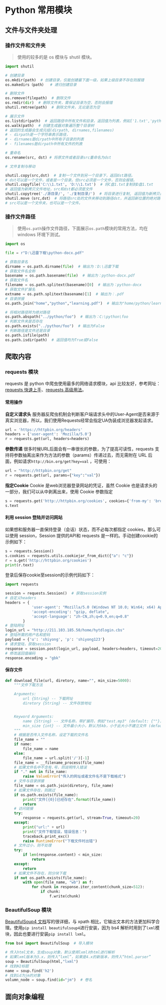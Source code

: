 # Python 常用模块

## 文件与文件夹处理

### 操作文件和文件夹

> 使用的较多的是 os 模块与 shutil 模块。

```py
import shutil

# 创建目录
os.mkdir(path)  # 创建目录，仅能创建最下面一级，如果上级目录不存在则报错
os.makedirs（path）  # 递归创建目录

# 删除文件
os.remove(filepath)  # 删除文件
os.rmdir(dir)  # 删除文件夹，需保证目录为空，否则会报错
shutil.rmtree(path)  # 删除文件夹，无论是否为空

# 展示文件
os.listdir(path)  # 返回路径中所有文件和目录，返回值为列表，例如['1.txt','python','foo.dpf']
os.walk(path)  # 创建生成器对象遍历整个目录树
# 返回的生成器会生成元组(dirpath, dirnames,filenames)
# - dirpath是一个字符串表示路径，
# - dirnames是dirpath中所有子目录的列表
# - filenames是dirpath中所有文件的列表

# 重命名
os.rename(src, dst) # 将原文件或者目录src重命名为dst

# 文件复制与移动

shutil.copy(src,dst)  # 复制一个文件到另一个目录下，返回dst路径。
# dst可以是一个文件，或者是一个目录。但src必须是一个文件，否则会报错。
shutil.copyfile('C:\\1.txt', 'D:\\1.txt')  # 将C盘1.txt复制到D盘1.txt
# 返回值为新拷贝文件地址，src和dst都必须是文件
shutil.copytree('./源目录/', './复制目录/')  # 将目录进行复制, 返回值为新拷贝目录地址
shutil.move（src,dst） # 将路径src处的文件夹移动到路径dst，并返回新位置的绝对路径字符串。
# src可以是一个文件夹，也可以是一个文件。
```

### 操作文件路径

> 使用`os.path`操作文件路径，下面展示`os.path`模块的常用方法，均在 windows 环境下测试。

```py
import os

file = r"D:\迅雷下载\python-docx.pdf"

# 获取目录名
dirname = os.path.dirname(file)  # 输出为：D:\迅雷下载
# 获取文件名全称
basename = os.path.basename(file)  # 输出为：python-docx.pdf
# 获取文件名
filename = os.path.splitext(basename)[0]  # 输出为：python-docx
# 获取文件扩展名
extname = os.path.splitext(basename)[1]  # 输出为：.pdf
# 目录拼接
os.path.join("home","python","learning.pdf")  # 输出为"home/python/learning.pdf"

# 将相对路径转为绝对路径
os.path.abspath("../python/foo")  # 输出为：C:\python\foo
# 判断文件夹是否存在
os.path.exists("../python/foo")  # 输出为False
# 判断路径是文件还是目录
os.path.isfile(path)
os.path.isdir(path)  # 返回值均为True或False
```

## 爬取内容

### requests 模块

requests 是 python 中爬虫使用最多的网络请求模块，api 比较友好，参考网址：[requests 快速上手](https://requests.readthedocs.io/zh_CN/latest/user/quickstart.html)、[requests 高级用法](https://requests.readthedocs.io/zh_CN/latest/user/advanced.html)。

#### 常用操作

**自定义请求头**
服务器反爬虫机制会判断客户端请求头中的User-Agent是否来源于真实浏览器，所以，我们使用Requests经常会指定UA伪装成浏览器发起请求。

```py
url = 'https://httpbin.org/headers'
headers = {'user-agent': 'Mozilla/5.0'}
r = requests.get(url, headers=headers)
```

**参数传递**
很多时候URL后面会有一串很长的参数，为了提高可读性，requests 支持将参数抽离出来作为方法的参数（params）传递过去，而无需附在 URL 后面，例如请求`http://bin.org/get?key=val` ，可使用：

```py
url = "http://httpbin.org/get"
r = requests.get(url, params={"key":"val"})
```

**指定Cookie**
Cookie 是web浏览器登录网站的凭证，虽然 Cookie 也是请求头的一部分，我们可以从中剥离出来，使用 Cookie 参数指定

```py
s = requests.get('http://httpbin.org/cookies', cookies={'from-my': 'browser'})
s.text
```

#### 利用 session 登陆并访问网站

如果想和服务器一直保持登录（会话）状态，而不必每次都指定 cookies，那么可以使用 session，Session 提供的API和 requests 是一样的。手动创建cookie的示例如下：

```py
s = requests.Session()
s.cookies = requests.utils.cookiejar_from_dict({"a": "c"})
r = s.get('http://httpbin.org/cookies')
print(r.text)
```

登录后保存cookie至session的示例代码如下：

```py
import requests

session = requests.Session()  # 获取session实例
# 自定义headers
headers = {
            'user-agent': "Mozilla/5.0 (Windows NT 10.0; Win64; x64) AppleWebKit/537.36 (KHTML, like Gecko) Chrome/64.0.3282.140 Safari/537.36",
            'accept-encoding': "gzip, deflate",
            'accept-language': "zh-CN,zh;q=0.9,en;q=0.8"
        }
# 登陆网址
login_url = "http://211.103.185.50/home/hytdlogin.cbs"
# 登陆所需的用户名和密码
payload = {'u': 'shiyong', 'p': 'shiyong123'}
# 请求登陆，获取session
response = session.post(login_url, payload, headers=headers, timeout=20)
# 修改返回值编码
response.encoding = "gbk"
```

#### 保存文件

```py
def download_file(url, diretory, name="", min_size=5000):
    """文件下载方法

    Arguments:
        url {String} -- 下载网址
        diretory {String} -- 文件存放地址


    Keyword Arguments:
        name {String} -- 文件名称，带扩展符，例如"test.mp3" (default: {""})
        min_size {int} -- 文件最小大小，默认为5kb，小于此大小不建立文件 (default: {5000})
    """
    # 根据是否传入文件名称，设定下载的文件名
    file_name = ""
    if name:
        file_name = name
    else:
        file_name = url.split('/')[-1]
    file_name = __filename_process(file_name)
    # 如果文件名中不含有.号，则说明传入错误
    if "." not in file_name:
        raise ValueError("传入的网址或者文件名不是下载格式")
    # 文件与目录拼接
    file_name = os.path.join(diretory, file_name)
    # 如果文件存在，则跳过
    if os.path.exists(file_name):
        print("文件[{0}]已经存在".format(file_name))
        return
    # 访问链接
    try:
        response = requests.get(url, stream=True, timeout=20)
    except:
        print("url:" + url)
        print("文件下载错误，错误信息：")
        traceback.print_exc()
        raise RuntimeError("下载文件时出错")
    # 文件过小，则不处理
    try:
        if len(response.content) < min_size:
            return
    except:
        return
    # 如果文件不存在，则分块下载
    if not os.path.exists(file_name):
        with open(file_name, "wb") as f:
            for chunk in response.iter_content(chunk_size=512):
                if chunk:
                    f.write(chunk)
```

### BeautifulSoup 模块

[BeautifulSoup4 文档](https://beautifulsoup.readthedocs.io/zh_CN/v4.4.0/)写的很详细，与 xpath 相比，它输出文本的方法更加科学合理。使用`pip install beautifulsoup4`进行安装，因为 bs4 解析时用到了`lxml`模块，因此也要进行安装`pip install lxml`。

```py
from bs4 import BeautifulSoup  # 导入模块

# 传入html文本，生成soup对象，默认使用lxml对html进行解析
# 如果lxml版本为3.x，则传入“lxml”，如果是4.x的新版本，则传入“html.parser”
soup = BeautifulSoup(html,"lxml")
# 找到H2标题
name = soup.find('h2')
# 找到id为jm的对象
volumn_node = soup.find(id="jm")  # 卷名
```

## 面向对象编程


